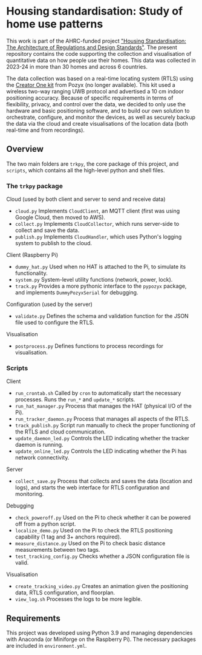 # Housing standardisation: Study of home use patterns

This work is part of the AHRC-funded project ["Housing Standardisation: The Architecture of Regulations and Design Standards"](https://gtr.ukri.org/projects?ref=AH%2FW003198%2F1). The present repository contains the code supporting the collection and visualisation of quantitative data on how people use their homes. This data was collected in 2023-24 in more than 30 homes and across 6 countries.

The data collection was based on a real-time locating system (RTLS) using the [Creator One kit](https://www.pozyx.io/creator-one-kit) from Pozyx (no longer available). This kit used a wireless two-way ranging UWB protocol and advertised a 10 cm indoor positioning accuracy.
Because of specific requirements in terms of flexibility, privacy, and control over the data, we decided to only use the hardware and basic positioning software, and to build our own solution to orchestrate, configure, and monitor the devices, as well as securely backup the data via the cloud and create visualisations of the location data (both real-time and from recordings).

## Overview

The two main folders are `trkpy`, the core package of this project, and `scripts`, which contains all the high-level python and shell files.

### The `trkpy` package

Cloud (used by both client and server to send and receive data)
- `cloud.py` Implements `CloudClient`, an MQTT client (first was using Google Cloud, then moved to AWS).
- `collect.py` Implements `CloudCollector`, which runs server-side to collect and save the data.
- `publish.py` Implements `CloudHandler`, which uses Python's logging system to publish to the cloud.

Client (Raspberry Pi)
- `dummy_hat.py` Used when no HAT is attached to the Pi, to simulate its functionality.
- `system.py` System-level utility functions (network, power, lock).
- `track.py` Provides a more pythonic interface to the `pypozyx` package, and implements `DummyPozyxSerial` for debugging.

Configuration (used by the server)
- `validate.py` Defines the schema and validation function for the JSON file used to configure the RTLS.

Visualisation
- `postprocess.py` Defines functions to process recordings for visualisation.

### Scripts

Client
- `run_crontab.sh` Called by `cron` to automatically start the necessary processes. Runs the `run_*` and `update_*` scripts.
- `run_hat_manager.py` Process that manages the HAT (physical I/O of the Pi).
- `run_tracker_daemon.py` Process that manages all aspects of the RTLS.
- `track_publish.py` Script run manually to check the proper functioning of the RTLS and cloud communication.
- `update_daemon_led.py` Controls the LED indicating whether the tracker daemon is running.
- `update_online_led.py` Controls the LED indicating whether the Pi has network connectivity.

Server
- `collect_save.py` Process that collects and saves the data (location and logs), and starts the web interface for RTLS configuration and monitoring.

Debugging
- `check_poweroff.py` Used on the Pi to check whether it can be powered off from a python script.
- `localize_demo.py` Used on the Pi to check the RTLS positioning capability (1 tag and 3+ anchors required).
- `measure_distance.py` Used on the Pi to check basic distance measurements between two tags.
- `test_tracking_config.py` Checks whether a JSON configuration file is valid.

Visualisation
- `create_tracking_video.py` Creates an animation given the positioning data, RTLS configuration, and floorplan.
- `view_log.sh` Processes the logs to be more legible.

## Requirements

This project was developed using Python 3.9 and managing dependencies with Anaconda (or Miniforge on the Raspberry Pi). The necessary packages are included in `environment.yml`.
